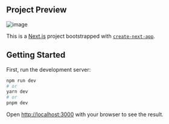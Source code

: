 ## Project Preview

![image](https://github.com/vicens-aniol/Komon-Technical-Challenge/assets/31472364/58cb6c1d-63e8-4fa9-92a3-cda6e29a27a1)


This is a [Next.js](https://nextjs.org/) project bootstrapped with [`create-next-app`](https://github.com/vercel/next.js/tree/canary/packages/create-next-app).

## Getting Started

First, run the development server:

```bash
npm run dev
# or
yarn dev
# or
pnpm dev
```

Open [http://localhost:3000](http://localhost:3000) with your browser to see the result.

